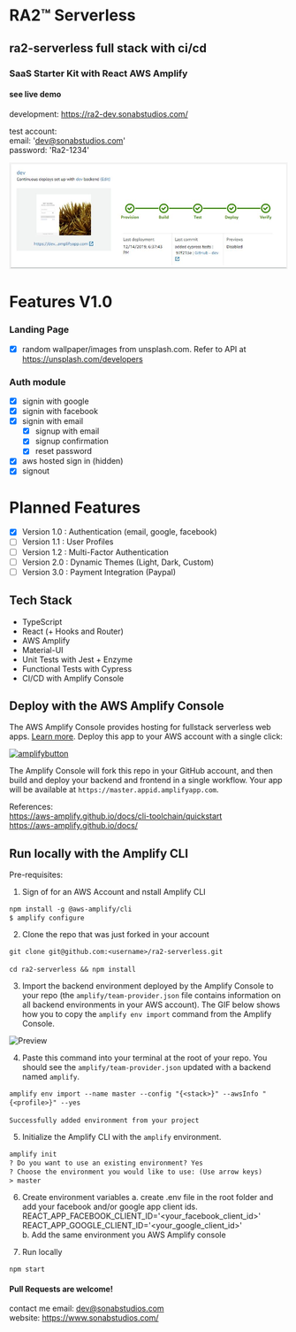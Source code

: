 # RA2™ Serverless

## ra2-serverless full stack with ci/cd

### SaaS Starter Kit with React AWS Amplify

#### see live demo

development: https://ra2-dev.sonabstudios.com/ <br />

test account: <br />
email: 'dev@sonabstudios.com' <br />
password: 'Ra2-1234' <br />

![Preview](public/ci_cd_pipeline.jpg)

# Features V1.0

### Landing Page

- [x] random wallpaper/images from unsplash.com. Refer to API at https://unsplash.com/developers

### Auth module

- [x] signin with google
- [x] signin with facebook
- [x] signin with email
  - [x] signup with email
  - [x] signup confirmation
  - [x] reset password
- [x] aws hosted sign in (hidden)
- [x] signout

# Planned Features

- [x] Version 1.0 : Authentication (email, google, facebook)
- [ ] Version 1.1 : User Profiles
- [ ] Version 1.2 : Multi-Factor Authentication
- [ ] Version 2.0 : Dynamic Themes (Light, Dark, Custom)
- [ ] Version 3.0 : Payment Integration (Paypal)

## Tech Stack

- TypeScript
- React (+ Hooks and Router)
- AWS Amplify
- Material-UI
- Unit Tests with Jest + Enzyme
- Functional Tests with Cypress
- CI/CD with Amplify Console

## Deploy with the AWS Amplify Console

The AWS Amplify Console provides hosting for fullstack serverless web apps. [Learn more](https://console.amplify.aws). Deploy this app to your AWS account with a single click:

[![amplifybutton](https://oneclick.amplifyapp.com/button.svg)](https://console.aws.amazon.com/amplify/home#/deploy?repo=https://github.com/aws-samples/create-react-app-auth-amplify)

The Amplify Console will fork this repo in your GitHub account, and then build and deploy your backend and frontend in a single workflow. Your app will be available at `https://master.appid.amplifyapp.com`.

References: <br />
https://aws-amplify.github.io/docs/cli-toolchain/quickstart<br />
https://aws-amplify.github.io/docs/<br />

## Run locally with the Amplify CLI

Pre-requisites: <br />

1. Sign of for an AWS Account and nstall Amplify CLI <br />

```
npm install -g @aws-amplify/cli
$ amplify configure
```

2. Clone the repo that was just forked in your account

```
git clone git@github.com:<username>/ra2-serverless.git

cd ra2-serverless && npm install
```

3. Import the backend environment deployed by the Amplify Console to your repo (the `amplify/team-provider.json` file contains information on all backend environments in your AWS account). The GIF below shows how you to copy the `amplify env import` command from the Amplify Console.

![Preview](public/import-backend.gif)

4. Paste this command into your terminal at the root of your repo. You should see the `amplify/team-provider.json` updated with a backend named `amplify`.

```
amplify env import --name master --config "{<stack>}" --awsInfo "{<profile>}" --yes

Successfully added environment from your project
```

5. Initialize the Amplify CLI with the `amplify` environment.

```
amplify init
? Do you want to use an existing environment? Yes
? Choose the environment you would like to use: (Use arrow keys)
> master
```

6. Create environment variables
   a. create .env file in the root folder and add your facebook and/or google app client ids.
   REACT_APP_FACEBOOK_CLIENT_ID='<your_facebook_client_id>' <br />
   REACT_APP_GOOGLE_CLIENT_ID='<your_google_client_id>' <br />
   b. Add the same environment you AWS Amplify console <br />

7) Run locally

```
npm start
```

#### Pull Requests are welcome!

contact me
email: dev@sonabstudios.com <br />
website: https://www.sonabstudios.com/<br />
